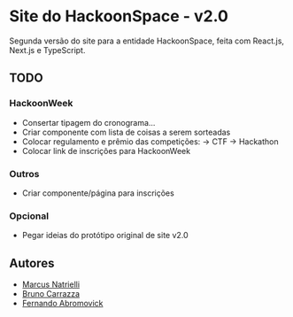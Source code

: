 # Site do HackoonSpace - v2.0

Segunda versão do site para a entidade HackoonSpace, feita com React.js, Next.js e TypeScript.

## TODO

### HackoonWeek
- Consertar tipagem do cronograma...
- Criar componente com lista de coisas a serem sorteadas
- Colocar regulamento e prêmio das competições:
    -> CTF
    -> Hackathon
- Colocar link de inscrições para HackoonWeek

### Outros
- Criar componente/página para inscrições

### Opcional
- Pegar ideias do protótipo original de site v2.0

## Autores
- [Marcus Natrielli](https://github.com/InfiniteMarcus)
- [Bruno Carrazza](https://github.com/Carrazza)
- [Fernando Abromovick](https://github.com/kyleflick124)